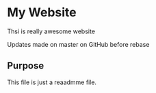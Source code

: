 # My Website

Thsi is really awesome website


Updates made on master on GitHub before rebase

## Purpose

This file is just a reaadmme file.
